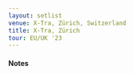 ```yaml
---
layout: setlist
venue: X-Tra, Zürich, Switzerland
title: X-Tra, Zürich
tour: EU/UK '23
---
```


#### Notes
